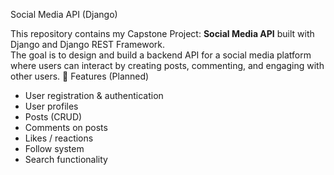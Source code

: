
 Social Media API (Django)

This repository contains my Capstone Project: **Social Media API** built with Django and Django REST Framework.  
The goal is to design and build a backend API for a social media platform where users can interact by creating posts, commenting, and engaging with other users.
 🚀 Features (Planned)
- User registration & authentication
- User profiles
- Posts (CRUD)
- Comments on posts
- Likes / reactions
- Follow system
- Search functionality

